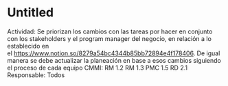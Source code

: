 # Untitled

Actividad: Se priorizan los cambios con las tareas por hacer en conjunto con los stakeholders y el program manager del negocio, en relación a lo establecido en el https://www.notion.so/8279a54bc4344b85bb72894e4f178406.
De igual manera se debe actualizar la planeación en base a esos cambios siguiendo el proceso de cada equipo
CMMI: RM 1.2
RM 1.3
PMC 1.5
RD 2.1
Responsable: Todos